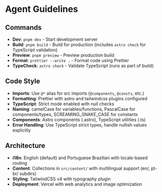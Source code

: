 # Agent Guidelines

## Commands

- **Dev**: `pnpm dev` - Start development server
- **Build**: `pnpm build` - Build for production (includes `astro check` for TypeScript validation)
- **Preview**: `pnpm preview` - Preview production build
- **Format**: `prettier --write .` - Format code using Prettier
- **TypeCheck**: `astro check` - Validate TypeScript (runs as part of build)

## Code Style

- **Imports**: Use `@*` alias for src imports (`@components`, `@consts`, etc.)
- **Formatting**: Prettier with astro and tailwindcss plugins configured
- **TypeScript**: Strict mode enabled with null checks
- **Naming**: camelCase for variables/functions, PascalCase for components/types, SCREAMING_SNAKE_CASE for constants
- **Components**: Astro components (.astro), TypeScript utilities (.ts)
- **Error Handling**: Use TypeScript strict types, handle nullish values explicitly

## Architecture

- **i18n**: English (default) and Portuguese Brazilian with locale-based routing
- **Content**: Collections in `src/content/` with multilingual support (en/, pt-br/ subdirs)
- **Styling**: TailwindCSS v4 with typography plugin
- **Deployment**: Vercel with web analytics and image optimization
